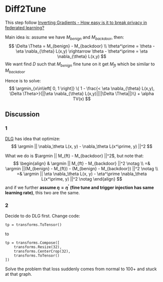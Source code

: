 # Diff2Tune

This step follow [Inverting Gradients - How easy is it to break privacy in federated learning?](https://proceedings.neurips.cc/paper/2020/hash/c4ede56bbd98819ae6112b20ac6bf145-Abstract.html)

Main idea is: assume we have $M_{benign}$ and $M_{backdoor}$, then:
$$
\Delta \Theta = M_{benign} - M_{backdoor} \\
\theta^\prime = \theta - \eta \nabla_{\theta} L(x,y) \rightarrow \theta - \theta^\prime = \eta \nabla_{\theta} L(x,y)
$$
We want find $D$ such that $M_{benign}$ fine tune on it get $M_{ft}$ which be similar to $M_{backdoor}$

Hence is to solve:
$$
\argmin_{x\in\left[ 0, 1 \right]} \{ 1 - \frac{< \eta \nabla_{\theta} L(x,y), \Delta \Theta>}{||\eta \nabla_{\theta} L(x,y)||||\Delta \Theta||}\} + \alpha TV(x)
$$

## Discussion

### 1 

[DLG](https://arxiv.org/abs/1906.08935) has idea that optimize:
$$
\argmin || \nabla_\theta L(x, y) - \nabla_\theta L(x^\prime, y) ||^2
$$

What we do is $\argmin || M_{ft} - M_{backdoor} ||^2$, but note that:
$$
\begin{align}
& \argmin || M_{ft} - M_{backdoor} ||^2 \notag \\
=& \argmin ||(M_{benign} - M_{ft}) - (M_{benign} - M_{backdoor}) ||^2 \notag \\
=& \argmin || \eta \nabla_\theta L(x, y) - \eta^\prime \nabla_\theta L(x^\prime, y) ||^2 \notag
\end{align}
$$
and if we further **assume $\eta = \eta^\prime$ (fine tune and trigger injection has same learning rate)**, this two are the same.

### 2

Decide to do DLG first. Change code:
```
tp = transforms.ToTensor()
```
to
```
tp = transforms.Compose([
    transforms.Resize(32),
    transforms.CenterCrop(32),
    transforms.ToTensor()
])
```
Solve the problem that loss suddenly comes from normal to 100+ and stuck at that graph.
